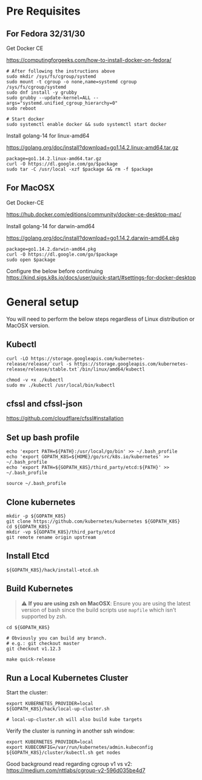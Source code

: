 # Pre Requisites

## For Fedora 32/31/30 

Get Docker CE 

https://computingforgeeks.com/how-to-install-docker-on-fedora/

```
# After following the instructions above
sudo mkdir /sys/fs/cgroup/systemd
sudo mount -t cgroup -o none,name=systemd cgroup /sys/fs/cgroup/systemd
sudo dnf install -y grubby
sudo grubby --update-kernel=ALL --args="systemd.unified_cgroup_hierarchy=0"
sudo reboot 
``` 

```
# Start docker
sudo systemctl enable docker && sudo systemctl start docker

``` 


Install golang-14 for linux-amd64 

https://golang.org/doc/install?download=go1.14.2.linux-amd64.tar.gz
```
package=go1.14.2.linux-amd64.tar.gz
curl -O https://dl.google.com/go/$package
sudo tar -C /usr/local -xzf $package && rm -f $package
```


## For MacOSX 
Get Docker-CE 

https://hub.docker.com/editions/community/docker-ce-desktop-mac/ 


Install golang-14 for darwin-amd64 

https://golang.org/doc/install?download=go1.14.2.darwin-amd64.pkg
```
package=go1.14.2.darwin-amd64.pkg
curl -O https://dl.google.com/go/$package
sudo open $package
```

Configure the below before continuing  
https://kind.sigs.k8s.io/docs/user/quick-start/#settings-for-docker-desktop


# General setup

You will need to perform the below steps regardless of Linux distribution or MacOSX version. 

## Kubectl
```
curl -LO https://storage.googleapis.com/kubernetes-release/release/`curl -s https://storage.googleapis.com/kubernetes-release/release/stable.txt`/bin/linux/amd64/kubectl

chmod -v +x ./kubectl
sudo mv ./kubectl /usr/local/bin/kubectl
```

## cfssl and cfssl-json
https://github.com/cloudflare/cfssl#installation 


## Set up bash profile
```
echo 'export PATH=${PATH}:/usr/local/go/bin' >> ~/.bash_profile
echo 'export GOPATH_K8S=${HOME}/go/src/k8s.io/kubernetes' >> ~/.bash_profile
echo 'export PATH=${GOPATH_K8S}/third_party/etcd:${PATH}' >> ~/.bash_profile

source ~/.bash_profile
```

## Clone kubernetes
```
mkdir -p ${GOPATH_K8S}
git clone https://github.com/kubernetes/kubernetes ${GOPATH_K8S}
cd ${GOPATH_K8S}
mkdir -vp ${GOPATH_K8S}/third_party/etcd
git remote rename origin upstream
```

## Install Etcd
```
${GOPATH_K8S}/hack/install-etcd.sh
```


## Build Kubernetes 

> :warning: **If you are using zsh on MacOSX**: Ensure you are using the latest version of bash since the build scripts use `mapfile` which isn't supported by zsh. 
 

```
cd ${GOPATH_K8S}

# Obviously you can build any branch. 
# e.g.: git checkout master
git checkout v1.12.3

make quick-release
```

## Run a Local Kubernetes Cluster

Start the cluster:

```
export KUBERNETES_PROVIDER=local
${GOPATH_K8S}/hack/local-up-cluster.sh

# local-up-cluster.sh will also build kube targets
```

Verify the cluster is running in another ssh window:

```
export KUBERNETES_PROVIDER=local
export KUBECONFIG=/var/run/kubernetes/admin.kubeconfig
${GOPATH_K8S}/cluster/kubectl.sh get nodes
``` 


Good background read regarding cgroup v1 vs v2:
https://medium.com/nttlabs/cgroup-v2-596d035be4d7 
